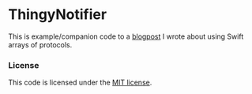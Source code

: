 # ThingyNotifier

This is example/companion code to a [blogpost](http://blog.inferis.org/blog/2015/05/27/swift-an-array-of-protocols/) I wrote about using Swift arrays of protocols.

### License

This code is licensed under the [MIT license](LICENSE).
